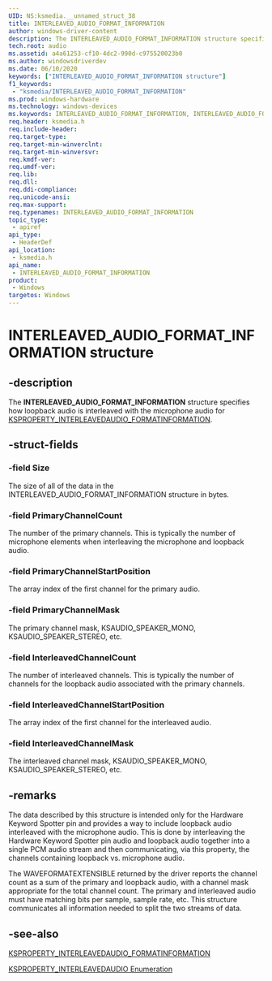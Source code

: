 ```yaml
---
UID: NS:ksmedia.__unnamed_struct_38
title: INTERLEAVED_AUDIO_FORMAT_INFORMATION
author: windows-driver-content
description: The INTERLEAVED_AUDIO_FORMAT_INFORMATION structure specifies how loopback audio is interleaved with the microphone audio for KSPROPERTY_INTERLEAVEDAUDIO_FORMATINFORMATION.
tech.root: audio
ms.assetid: a4a61253-cf10-4dc2-990d-c975520023b0
ms.author: windowsdriverdev
ms.date: 06/10/2020
keywords: ["INTERLEAVED_AUDIO_FORMAT_INFORMATION structure"]
f1_keywords:
 - "ksmedia/INTERLEAVED_AUDIO_FORMAT_INFORMATION"
ms.prod: windows-hardware
ms.technology: windows-devices
ms.keywords: INTERLEAVED_AUDIO_FORMAT_INFORMATION, INTERLEAVED_AUDIO_FORMAT_INFORMATION, 
req.header: ksmedia.h
req.include-header:
req.target-type:
req.target-min-winverclnt:
req.target-min-winversvr:
req.kmdf-ver:
req.umdf-ver:
req.lib:
req.dll:
req.ddi-compliance:
req.unicode-ansi:
req.max-support:
req.typenames: INTERLEAVED_AUDIO_FORMAT_INFORMATION
topic_type: 
 - apiref
api_type: 
 - HeaderDef
api_location: 
 - ksmedia.h
api_name: 
 - INTERLEAVED_AUDIO_FORMAT_INFORMATION
product: 
 - Windows
targetos: Windows
---
```


# INTERLEAVED_AUDIO_FORMAT_INFORMATION structure

## -description

The **INTERLEAVED_AUDIO_FORMAT_INFORMATION** structure specifies how loopback audio is interleaved with the microphone audio for [KSPROPERTY_INTERLEAVEDAUDIO_FORMATINFORMATION](https://docs.microsoft.com/windows-hardware/drivers/audio/ksproperty-interleavedaudio-formatinformation).

## -struct-fields

### -field Size

The size of all of the data in the  INTERLEAVED_AUDIO_FORMAT_INFORMATION structure in bytes.

### -field PrimaryChannelCount

The number of the primary channels. This is typically the number of microphone elements when interleaving the microphone and loopback audio.

### -field PrimaryChannelStartPosition

The array index of the first channel for the primary audio.

### -field PrimaryChannelMask

The primary channel mask, KSAUDIO_SPEAKER_MONO, KSAUDIO_SPEAKER_STEREO, etc.

### -field InterleavedChannelCount

The number of interleaved channels. This is typically the number of channels for the loopback audio associated with the primary channels.

### -field InterleavedChannelStartPosition

The array index of the first channel for the interleaved audio.

### -field InterleavedChannelMask

The interleaved channel mask, KSAUDIO_SPEAKER_MONO, KSAUDIO_SPEAKER_STEREO, etc.

## -remarks

The data described by this structure is intended only for the Hardware Keyword Spotter pin and provides a way to include loopback audio interleaved with the microphone audio. This is done by interleaving the Hardware Keyword Spotter pin audio and loopback audio together into a single PCM audio stream and then communicating, via this property, the channels containing loopback vs. microphone audio.

The WAVEFORMATEXTENSIBLE returned by the driver reports the channel count as a sum of the primary and loopback audio, with a channel mask appropriate for the total channel count. The primary and interleaved audio must have matching bits per sample, sample rate, etc. This structure communicates all information needed to split the two streams of data.

## -see-also

[KSPROPERTY_INTERLEAVEDAUDIO_FORMATINFORMATION](https://docs.microsoft.com/windows-hardware/drivers/audio/ksproperty-interleavedaudio-formatinformation)

[KSPROPERTY_INTERLEAVEDAUDIO Enumeration](https://docs.microsoft.com/windows-hardware/drivers/ddi/ksmedia/ne-ksmedia-ksproperty_interleavedaudio)
